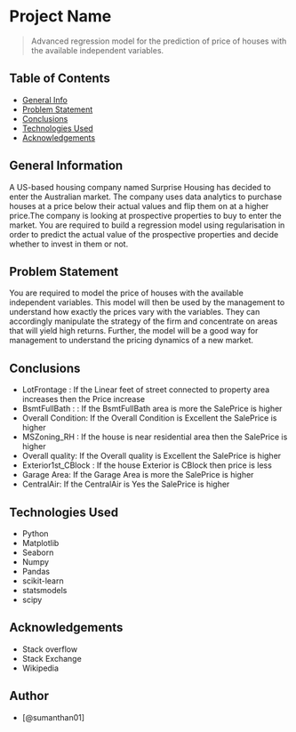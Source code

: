 # Project Name
> Advanced regression model for the prediction of price of houses with the available independent variables.


## Table of Contents
- [General Info](#general-information)
- [Problem Statement](#problem-statement)
- [Conclusions](#conclusions)
- [Technologies Used](#technologies-used)
- [Acknowledgements](#acknowledgements)

<!-- You can include any other section that is pertinent to your problem -->

## General Information
A US-based housing company named Surprise Housing has decided to enter the Australian market. The company uses data analytics to purchase houses at a price below their actual values and flip them on at a higher price.The company is looking at prospective properties to buy to enter the market. You are required to build a regression model using regularisation in order to predict the actual value of the prospective properties and decide whether to invest in them or not.

<!-- You don't have to answer all the questions - just the ones relevant to your project. -->
## Problem Statement
You are required to model the price of houses with the available independent variables. This model will then be used by the management to understand how exactly the prices vary with the variables. They can accordingly manipulate the strategy of the firm and concentrate on areas that will yield high returns. Further, the model will be a good way for management to understand the pricing dynamics of a new market.

## Conclusions
- LotFrontage : If the Linear feet of street connected to property area increases then the Price increase
- BsmtFullBath : : If the BsmtFullBath area is more the SalePrice is higher
- Overall Condition: If the Overall Condition is Excellent the SalePrice is higher
- MSZoning_RH : If the house is near residential area then the SalePrice is higher
- Overall quality: If the Overall quality is Excellent the SalePrice is higher
- Exterior1st_CBlock : If the house Exterior is CBlock then price is less
- Garage Area: If the Garage Area is more the SalePrice is higher
- CentralAir: If the CentralAir is Yes the SalePrice is higher

<!-- You don't have to answer all the questions - just the ones relevant to your project. -->


## Technologies Used
- Python
- Matplotlib
- Seaborn
- Numpy
- Pandas
- scikit-learn
- statsmodels
- scipy

<!-- As the libraries versions keep on changing, it is recommended to mention the version of library used in this project -->

## Acknowledgements
- Stack overflow
- Stack Exchange
- Wikipedia

## Author
- [@sumanthan01]


<!-- Optional -->
<!-- ## License -->
<!-- This project is open source and available under the [... License](). -->

<!-- You don't have to include all sections - just the one's relevant to your project -->
